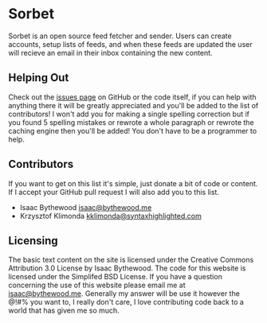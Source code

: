 # Sorbet

Sorbet is an open source feed fetcher and sender. Users can create accounts,
setup lists of feeds, and when these feeds are updated the user will recieve
an email in their inbox containing the new content.


## Helping Out

Check out the [issues page][0] on GitHub or the code itself, if you can help with
anything there it will be greatly appreciated and you'll be added to the list
of contributors! I won't add you for making a single spelling correction but if
you found 5 spelling mistakes or rewrote a whole paragraph or rewrote
the caching engine then you'll be added! You don't have to be a programmer to
help.

[0]: https://github.com/overshard/sorbet/issues "Sorbet Issues on GitHub"


## Contributors

If you want to get on this list it's simple, just donate a bit of code or
content. If I accept your GitHub pull request I will also add you to this list.

  + Isaac Bythewood <isaac@bythewood.me>
  + Krzysztof Klimonda <kklimonda@syntaxhighlighted.com>


## Licensing 

The basic text content on the site is licensed under the Creative Commons
Attribution 3.0 License by Isaac Bythewood. The code for this website is
licensed under the Simplifed BSD License. If you have a question concerning
the use of this website please email me at isaac@bythewood.me. Generally my
answer will be use it however the @!#% you want to, I really don't care, I love
contributing code back to a world that has given me so much.
